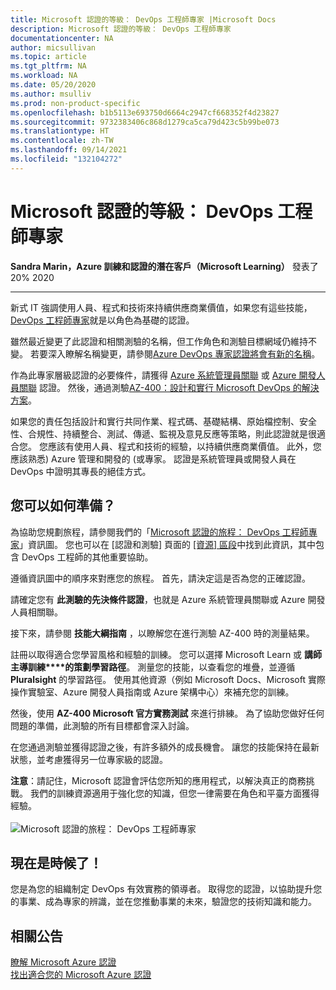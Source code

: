 ```yaml
---
title: Microsoft 認證的等級： DevOps 工程師專家 |Microsoft Docs
description: Microsoft 認證的等級： DevOps 工程師專家
documentationcenter: NA
author: micsullivan
ms.topic: article
ms.tgt_pltfrm: NA
ms.workload: NA
ms.date: 05/20/2020
ms.author: msulliv
ms.prod: non-product-specific
ms.openlocfilehash: b1b5113e693750d6664c2947cf668352f4d23827
ms.sourcegitcommit: 9732383406c868d1279ca5ca79d423c5b99be073
ms.translationtype: HT
ms.contentlocale: zh-TW
ms.lasthandoff: 09/14/2021
ms.locfileid: "132104272"
---
```

# <a name="level-up-with-microsoft-certified-devops-engineer-expert"></a>Microsoft 認證的等級： DevOps 工程師專家

**Sandra Marin，Azure 訓練和認證的潛在客戶（Microsoft Learning）** 發表了 20% 2020

___

新式 IT 強調使用人員、程式和技術來持續供應商業價值，如果您有這些技能， [DevOps 工程師專家](https://docs.microsoft.com/learn/certifications/devops-engineer)就是以角色為基礎的認證。

雖然最近變更了此認證和相關測驗的名稱，但工作角色和測驗目標網域仍維持不變。 若要深入瞭解名稱變更，請參閱[Azure DevOps 專家認證將會有新的名稱](https://www.microsoft.com/en-us/learning/community-blog-post.aspx?BlogId=8&Id=375302)。

作為此專家層級認證的必要條件，請獲得 [Azure 系統管理員關聯](https://docs.microsoft.com/learn/certifications/azure-administrator) 或 [Azure 開發人員關聯](https://docs.microsoft.com/learn/certifications/azure-developer) 認證。 然後，通過測驗[AZ-400：設計和實行 Microsoft DevOps 的解決方案](https://docs.microsoft.com/learn/certifications/exams/az-400)。

如果您的責任包括設計和實行共同作業、程式碼、基礎結構、原始檔控制、安全性、合規性、持續整合、測試、傳遞、監視及意見反應等策略，則此認證就是很適合您。 您應該有使用人員、程式和技術的經驗，以持續供應商業價值。 此外，您應該熟悉) Azure 管理和開發的 (或專家。 認證是系統管理員或開發人員在 DevOps 中證明其專長的絕佳方式。

## <a name="how-can-you-get-ready"></a>您可以如何準備？

為協助您規劃旅程，請參閱我們的「[Microsoft 認證的旅程： DevOps 工程師專家](https://query.prod.cms.rt.microsoft.com/cms/api/am/binary/RE4wyqC)」資訊圖。 您也可以在 [認證和測驗] 頁面的 [[資源] 區段](https://docs.microsoft.com/learn/certifications/devops-engineer#certification-resources)中找到此資訊，其中包含 DevOps 工程師的其他重要協助。

遵循資訊圖中的順序來對應您的旅程。 首先，請決定這是否為您的正確認證。

請確定您有 **此測驗的先決條件認證**，也就是 Azure 系統管理員關聯或 Azure 開發人員相關聯。

接下來，請參閱 **技能大綱指南** ，以瞭解您在進行測驗 AZ-400 時的測量結果。

註冊以取得適合您學習風格和經驗的訓練。 您可以選擇 Microsoft Learn 或 **講師主導訓練****的策劃學習路徑**。 測量您的技能，以查看您的堆疊，並遵循 **Pluralsight** 的學習路徑。 使用其他資源（例如 Microsoft Docs、Microsoft 實際操作實驗室、Azure 開發人員指南或 Azure 架構中心）來補充您的訓練。

然後，使用 **AZ-400 Microsoft 官方實務測試** 來進行排練。 為了協助您做好任何問題的準備，此測驗的所有目標都會深入討論。

在您通過測驗並獲得認證之後，有許多額外的成長機會。 讓您的技能保持在最新狀態，並考慮獲得另一位專家級的認證。

**注意**：請記住，Microsoft 認證會評估您所知的應用程式，以解決真正的商務挑戰。 我們的訓練資源適用于強化您的知識，但您一律需要在角色和平臺方面獲得經驗。<br/><br/>
![Microsoft 認證的旅程： DevOps 工程師專家](images/azurecerts-devopsengineer.png)

## <a name="its-time-to-level-up"></a>現在是時候了！

您是為您的組織制定 DevOps 有效實務的領導者。 取得您的認證，以協助提升您的事業、成為專家的辨識，並在您推動事業的未來，驗證您的技術知識和能力。

## <a name="related-announcements"></a>相關公告

[瞭解 Microsoft Azure 認證](https://www.microsoft.com/en-us/learning/community-blog-post.aspx?BlogId=8&Id=375305)  
[找出適合您的 Microsoft Azure 認證](https://www.microsoft.com/en-us/learning/community-blog-post.aspx?BlogId=8&Id=375306)